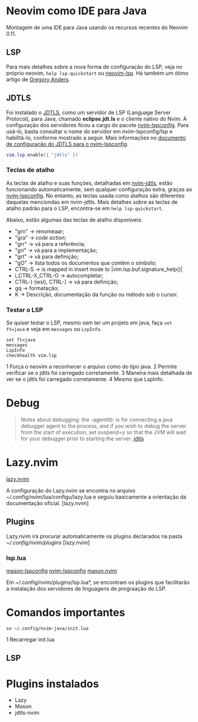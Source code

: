 Neovim como IDE para Java
=========================

Montagem de uma IDE para Java usando os recursos recentes do Neovim 0.11.


## LSP

Para mais detalhes sobre a nova forma de configuração do LSP, veja no próprio neovim, `help lsp-quickstart` ou [neovim-lsp](https://neovim.io/doc/user/lsp.html "LSP"). Há também um ótimo artigo de [Gregory Anders](https://gpanders.com/blog/whats-new-in-neovim-0-11/ "What's New in Neovim 0.11").


## JDTLS

Foi instalado o [JDTLS](https://github.com/eclipse-jdtls/eclipse.jdt.ls/wiki), como um servidor de LSP (Language Server Protocol), para Java, chamado **eclipse.jdt.ls** e o cliente nativo do Nvim. A configuração dos servidores ficou a cargo do pacote [nvim-lspconfig](https://github.com/neovim/nvim-lspconfig). Para usá-lo, basta consultar o nome do servidor em nvim-lspconfig/lsp e habilitá-lo, conforme mostrado a seguir. Mais informações no [documento de configuração do JDTLS para o nvim-lspconfig](https://github.com/neovim/nvim-lspconfig/blob/master/doc/configs.md#jdtls).

```lua
vim.lsp.enable({ "jdtls" })

```
### Teclas de atalho

As teclas de atalho e suas funções, detalhadas em [nvim-jdtls](https://github.com/mfussenegger/nvim-jdtls), estão funcionando automaticamente, sem qualquer configuração extra, graças ao [nvim-lspconfig](https://github.com/neovim/nvim-lspconfig). No entanto, as teclas usada como atalhos são diferentes daquelas menciondas em nvim-jdtls. Mais detalhes sobre as teclas de atalho padrão para o LSP, encontra-se em `help lsp-quickstart`.

Abaixo, estão algumas das teclas de atalho disponíveis:
- "grn" -> renomeaar;
- "gra" -> *code action*;
- "grr" -> vá para a referência;
- "gri" -> vá para a implementação;
- "grt" -> vá para definição;
- "gO" -> lista todos os documentos que contém o símbolo;
- CTRL-S -> is mapped in Insert mode to |vim.lsp.buf.signature_help()|
- i_CTRL-X_CTRL-O -> autocompletar;
- CTRL-} (wsl), CTRL-] -> vá para definição;
- gq -> formatação;
- K -> Descrição, documentação da função ou método sob o cursor.


### Testar o LSP

Se quiser testar o LSP, mesmo sem ter um projeto em java, faça `set ft=java` e veja em `messages` ou `LspInfo`.

```neovim
set ft=java
messages
LspInfo
checkhealth vim.lsp
```
1 Força o neovim a reconhecer o arquivo como do tipo java.
2 Permite verificar se o jdtls foi carregado corretamente.
3 Maneira mais detalhada de ver se o jdtls foi carregado corretamente.
4 Mesmo que LspInfo.


# Debug

> Notes about debugging: the -agentlib: is for connecting a java debugger agent to the process, and if you wish to debug the server from the start of execution, set suspend=y so that the JVM will wait for your debugger prior to starting the server. [jdtls](https://github.com/eclipse-jdtls/eclipse.jdt.ls/wiki "eclipse.jdt.ls wiki")

# Lazy.nvim
[lazy.nvim](https://github.com/folke/lazy.nvim)

A configuração do Lazy.nvim se encontra no arquivo ~/.config/nvim/lua/configu/lazy.lua e seguiu basicamente a orientação da documentação oficial. [lazy.nvim]

## Plugins

Lazy.nvim irá procurar automaticamente os plugins declarados na pasta *~/.config/nvim/plugins* [lazy.nvim]

### lsp.lua
[mason-lspconfig](https://github.com/mason-org/mason-lspconfig.nvim)
[nvim-lspconfig](https://github.com/neovim/nvim-lspconfig)
[mason.nvim](mason-org/mason.nvim)

Em ~/.config/nvim/plugins/lsp.lua*, se encontram os plugins que facilitarão a instalação dos servidores de linguagens de prograação do LSP.

# Comandos importantes

```neovim
so ~/.config/nvim-java/init.lua
```
1 Recarregar init.lua

## LSP




# Plugins instalados

* Lazy
* Mason
* jdtls-nvim
